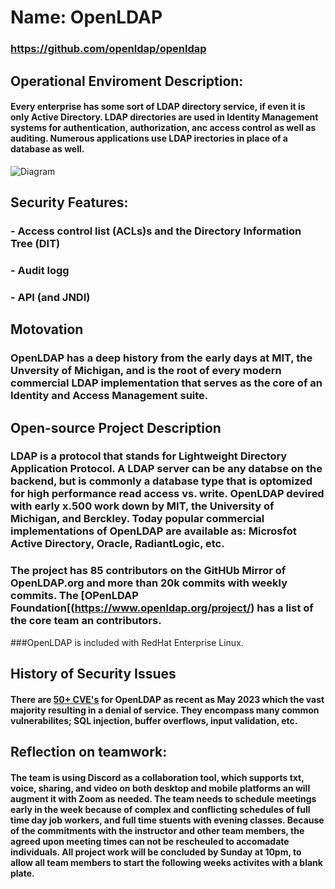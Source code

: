 # Name:  OpenLDAP
### https://github.com/openldap/openldap

## Operational Enviroment Description:
#### Every enterprise has some sort of LDAP directory service, if even it is only Active Directory.  LDAP directories are used in Identity Management systems for authentication, authorization, anc access control as well as auditing.  Numerous applications use LDAP irectories in place of a database as well.  

![Diagram](https://github.com/bartelsjoshuac/SOA/blob/main/Systems%20Engineering%20VIew.drawio.svg)

## Security Features:
### - Access control list (ACLs)s and the Directory Information Tree (DIT)
### - Audit logg
### - API (and JNDI)

## Motovation
### OpenLDAP has a deep history from the early days at MIT, the Unversity of Michigan, and is the root of every modern commercial LDAP implementation that serves as the core of an Identity and Access Management suite.

## Open-source Project Description
### LDAP is a protocol that stands for Lightweight Directory Application Protocol.  A LDAP server can be any databse on the backend, but is commonly a database type that is optomized for high performance read access vs. write.  OpenLDAP devired with early x.500 work down by MIT, the University of Michigan, and Berckley.  Today popular commercial implementations of OpenLDAP are available as: Microsfot Active Directory, Oracle, RadiantLogic, etc.
### The project has 85 contributors on the GitHUb Mirror of OpenLDAP.org and more than 20k commits with weekly commits.  The [OPenLDAP Foundation[(https://www.openldap.org/project/) has a list of the core team an contributors.  
###OpenLDAP is included with RedHat Enterprise Linux.

## History of Security Issues
####  There are [50+ CVE's](https://www.cvedetails.com/vulnerability-list/vendor_id-439/Openldap.html) for OpenLDAP as recent as May 2023 which the vast majority resulting in a denial of service.  They encompass many common vulnerabilites; SQL injection, buffer overflows, input validation, etc.


## Reflection on teamwork:
#### The team is using Discord as a collaboration tool, which supports txt, voice, sharing, and video on both desktop and mobile platforms an will augment it with Zoom as needed.  The team needs to schedule meetings early in the week because of complex and conflicting schedules of full time day job workers, and full time stuents with evening classes.  Because of the commitments with the instructor and other team members, the agreed upon meeting times can not be rescheuled to accomadate individuals.  All project work will be concluded by Sunday at 10pm, to allow all team members to start the following weeks activites with a blank plate.






